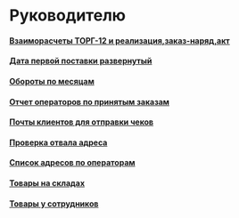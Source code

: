 # Руководителю

#### [Взаиморасчеты ТОРГ-12 и реализация,заказ-наряд,акт](https://vodavoz.github.io/Manual/8-отчеты-и-аналитика/2-отчеты-по-обслуживанию-клиентов/5-руководителю/1-взаиморасчеты-торг12-и-реализациязаказ-наряд-акт/)

#### [Дата первой поставки развернутый](https://vodavoz.github.io/Manual/8-отчеты-и-аналитика/2-отчеты-по-обслуживанию-клиентов/5-руководителю/2-дата-первой-поставки-развернутый/)

#### [Обороты по месяцам](https://vodavoz.github.io/Manual/8-отчеты-и-аналитика/2-отчеты-по-обслуживанию-клиентов/5-руководителю/3-обороты-по-месяцам/)

#### [Отчет операторов по принятым заказам](https://vodavoz.github.io/Manual/8-отчеты-и-аналитика/2-отчеты-по-обслуживанию-клиентов/5-руководителю/4-отчет-операторов-по-принятым-заказам/)

#### [Почты клиентов для отправки чеков](https://vodavoz.github.io/Manual/8-отчеты-и-аналитика/2-отчеты-по-обслуживанию-клиентов/5-руководителю/5-почты-клиентов-для-отправки-чеков/)

#### [Проверка отвала адреса](https://vodavoz.github.io/Manual/8-отчеты-и-аналитика/2-отчеты-по-обслуживанию-клиентов/5-руководителю/6-проверка-отвала-адреса/)

#### [Список адресов по операторам](https://vodavoz.github.io/Manual/8-отчеты-и-аналитика/2-отчеты-по-обслуживанию-клиентов/5-руководителю/8-список-адресов-по-операторам/)

#### [Товары на складах](https://vodavoz.github.io/Manual/8-отчеты-и-аналитика/2-отчеты-по-обслуживанию-клиентов/5-руководителю/9-товары-на-складах/)

#### [Товары у сотрудников](https://vodavoz.github.io/Manual/8-отчеты-и-аналитика/2-отчеты-по-обслуживанию-клиентов/5-руководителю/10-товары-у-сотрудников/)

